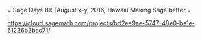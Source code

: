 = Sage Days 81: (August x-y, 2016, Hawaii) Making Sage better =


https://cloud.sagemath.com/projects/bd2ee9ae-5747-48e0-ba1e-61226b2bac71/
